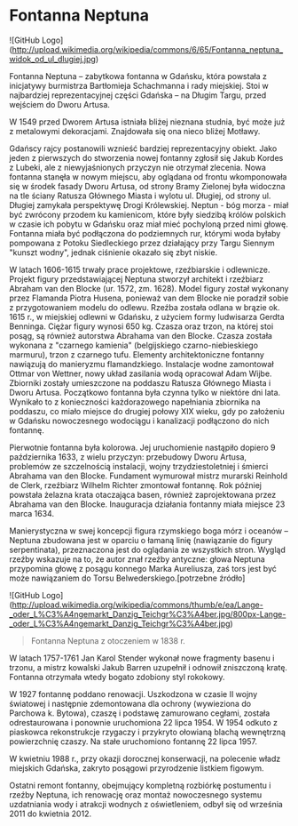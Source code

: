 # Fontanna Neptuna


![GitHub Logo] (http://upload.wikimedia.org/wikipedia/commons/6/65/Fontanna_neptuna_widok_od_ul_dlugiej.jpg)

Fontanna Neptuna – zabytkowa fontanna w Gdańsku, która powstała z inicjatywy burmistrza Bartłomieja Schachmanna i rady miejskiej. Stoi w najbardziej reprezentacyjnej części Gdańska – na Długim Targu, przed wejściem do Dworu Artusa.

W 1549 przed Dworem Artusa istniała bliżej nieznana studnia, być może już z metalowymi dekoracjami. Znajdowała się ona nieco bliżej Motławy.

Gdańscy rajcy postanowili wznieść bardziej reprezentacyjny obiekt. Jako jeden z pierwszych do stworzenia nowej fontanny zgłosił się Jakub Kordes z Lubeki, ale z niewyjaśnionych przyczyn nie otrzymał zlecenia. Nowa fontanna stanęła w nowym miejscu, aby oglądana od frontu wkomponowała się w środek fasady Dworu Artusa, od strony Bramy Zielonej była widoczna na tle ściany Ratusza Głównego Miasta i wylotu ul. Długiej, od strony ul. Długiej zamykała perspektywę Drogi Królewskiej. Neptun - bóg morza - miał być zwrócony przodem ku kamienicom, które były siedzibą królów polskich w czasie ich pobytu w Gdańsku oraz miał mieć pochyloną przed nimi głowę. Fontanna miała być podłączona do podziemnych rur, którymi woda byłaby pompowana z Potoku Siedleckiego przez działający przy Targu Siennym "kunszt wodny", jednak ciśnienie okazało się zbyt niskie.

W latach 1606-1615 trwały prace projektowe, rzeźbiarskie i odlewnicze. Projekt figury przedstawiającej Neptuna stworzył architekt i rzeźbiarz Abraham van den Blocke (ur. 1572, zm. 1628). Model figury został wykonany przez Flamanda Piotra Husena, ponieważ van dem Blocke nie poradził sobie z przygotowaniem modelu do odlewu. Rzeźba została odlana w brązie ok. 1615 r., w miejskiej odlewni w Gdańsku, z użyciem formy ludwisarza Gerdta Benninga. Ciężar figury wynosi 650 kg. Czasza oraz trzon, na której stoi posąg, są również autorstwa Abrahama van den Blocke. Czasza została wykonana z "czarnego kamienia" (belgijskiego czarno-niebieskiego marmuru), trzon z czarnego tufu. Elementy architektoniczne fontanny nawiązują do manieryzmu flamandzkiego. Instalacje wodne zamontował Ottmar von Wettner, nowy układ zasilania wodą opracował Adam Wijbe. Zbiorniki zostały umieszczone na poddaszu Ratusza Głównego Miasta i Dworu Artusa. Początkowo fontanna była czynna tylko w niektóre dni lata. Wynikało to z konieczności każdorazowego napełniania zbiornika na poddaszu, co miało miejsce do drugiej połowy XIX wieku, gdy po założeniu w Gdańsku nowoczesnego wodociągu i kanalizacji podłączono do nich fontannę.

Pierwotnie fontanna była kolorowa. Jej uruchomienie nastąpiło dopiero 9 października 1633, z wielu przyczyn: przebudowy Dworu Artusa, problemów ze szczelnością instalacji, wojny trzydziestoletniej i śmierci Abrahama van den Blocke. Fundament wymurował mistrz murarski Reinhold de Clerk, rzeźbiarz Wilhelm Richter zmontował fontannę. Rok później powstała żelazna krata otaczająca basen, również zaprojektowana przez Abrahama van den Blocke. Inauguracja działania fontanny miała miejsce 23 marca 1634.

Manierystyczna w swej koncepcji figura rzymskiego boga mórz i oceanów – Neptuna zbudowana jest w oparciu o łamaną linię (nawiązanie do figury serpentinata), przeznaczona jest do oglądania ze wszystkich stron. Wygląd rzeźby wskazuje na to, że autor znał rzeźby antyczne: głowa Neptuna przypomina głowę z posągu konnego Marka Aureliusza, zaś tors jest być może nawiązaniem do Torsu Belwederskiego.[potrzebne źródło]

![GitHub Logo] (http://upload.wikimedia.org/wikipedia/commons/thumb/e/ea/Lange-_oder_L%C3%A4ngemarkt_Danzig_Teichgr%C3%A4ber.jpg/800px-Lange-_oder_L%C3%A4ngemarkt_Danzig_Teichgr%C3%A4ber.jpg)
> Fontanna Neptuna z otoczeniem w 1838 r.

W latach 1757-1761 Jan Karol Stender wykonał nowe fragmenty basenu i trzonu, a mistrz kowalski Jakub Barren uzupełnił i odnowił zniszczoną kratę. Fontanna otrzymała wtedy bogato zdobiony styl rokokowy.

W 1927 fontannę poddano renowacji. Uszkodzona w czasie II wojny światowej i następnie zdemontowana dla ochrony (wywieziona do Parchowa k. Bytowa), czaszę i podstawę zamurowano cegłami, została odrestaurowana i ponownie uruchomiona 22 lipca 1954. W 1954 odkuto z piaskowca rekonstrukcje rzygaczy i przykryto ołowianą blachą wewnętrzną powierzchnię czaszy. Na stałe uruchomiono fontannę 22 lipca 1957.

W kwietniu 1988 r., przy okazji dorocznej konserwacji, na polecenie władz miejskich Gdańska, zakryto posągowi przyrodzenie listkiem figowym.

Ostatni remont fontanny, obejmujący kompletną rozbiórkę postumentu i rzeźby Neptuna, ich renowację oraz montaż nowoczesnego systemu uzdatniania wody i atrakcji wodnych z oświetleniem, odbył się od września 2011 do kwietnia 2012.
